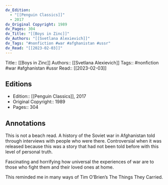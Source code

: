 ```yaml
---
dv_Edition:
  - "[[Penguin Classics]]"
  - 2017
dv_Original Copyright: 1989
dv_Pages: 304
dv_Title: "[[Boys in Zinc]]"
dv_Authors: "[[Svetlana Alexievich]]"
dv_Tags: "#nonfiction #war #afghanistan #ussr"
dv_Read: "[[2023-02-03]]"
---
```

Title:: [[Boys in Zinc]]
Authors:: [[Svetlana Alexievich]]
Tags:: #nonfiction #war #afghanistan #ussr
Read:: [[2023-02-03]]

## Editions
- Edition:: [[Penguin Classics]], 2017
- Original Copyright:: 1989
- Pages:: 304

## Annotations

This is not a beach read. A history of the Soviet war in Afghanistan told through interviews with people who were there. Controversial when it was released because this was a story that had not been told before with this level of personal truth.   
  
Fascinating and horrifying how universal the experiences of war are to those who fight them and their loved ones at home.   
  
This reminded me in many ways of Tim O’Brien’s The Things They Carried.